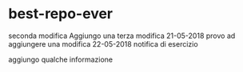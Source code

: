 # best-repo-ever

seconda modifica
Aggiungo una terza modifica
21-05-2018 provo ad aggiungere una modifica 
22-05-2018 notifica di esercizio

aggiungo qualche informazione

